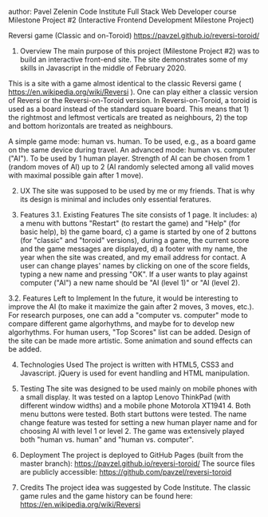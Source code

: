 author: Pavel Zelenin
Code Institute
Full Stack Web Developer course
Milestone Project #2
(Interactive Frontend Development Milestone Project)

Reversi game (Classic and on-Toroid)
https://pavzel.github.io/reversi-toroid/

1. Overview
The main purpose of this project (Milestone Project #2) was to build an interactive front-end site.
The site demonstrates some of my skills in Javascript in the middle of February 2020.

This is a site with a game almost identical to the classic Reversi game ( https://en.wikipedia.org/wiki/Reversi ).
One can play either a classic version of Reversi or the Reversi-on-Toroid version.
In Reversi-on-Toroid, a toroid is used as a board instead of the standard square board. This means that
    1) the rightmost and leftmost verticals are treated as neighbours,
    2) the top and bottom horizontals are treated as neighbours.

A simple game mode: human vs. human. To be used, e.g., as a board game on the same device during travel.
An advanced mode: human vs. computer ("AI"). To be used by 1 human player.
Strength of AI can be chosen from 1 (random moves of AI) up to 2 (AI randomly selected among all valid moves with maximal possible gain after 1 move).

2. UX
The site was supposed to be used by me or my friends. That is why its design is minimal and includes only essential feratures.

3. Features
3.1. Existing Features
The site consists of 1 page. It includes:
    a) a menu with buttons "Restart" (to restart the game) and "Help" (for basic help),
    b) the game board,
    c) a game is started by one of 2 buttons (for "classic" and "toroid" versions),
       during a game, the current score and the game messages are displayed,
    d) a footer with my name, the year when the site was created, and my email address for contact.
A user can change playes' names by clicking on one of the score fields, typing a new name and pressing "OK".
If a user wants to play against computer ("AI") a new name should be "AI (level 1)" or "AI (level 2).

3.2. Features Left to Implement
In the future, it would be interesting to improve the AI (to make it maximize the gain after 2 moves, 3 moves, etc.).
For research purposes, one can add a "computer vs. computer" mode to compare different game algorhythms, and maybe for to develop new algorhythms.
For human users, "Top Scores" list can be added.
Design of the site can be made more artistic. Some animation and sound effects can be added.

4. Technologies Used
The project is written with HTML5, CSS3 and Javascript. jQuery is used for event handling and HTML manipulation.

5. Testing
The site was designed to be used mainly on mobile phones with a small display.
It was tested on a laptop Lenovo ThinkPad (with different window widths) and a mobile phone Motorola XT1941 4.
Both menu buttons were tested.
Both start buttons were tested.
The name change feature was tested for setting a new human player name and for choosing AI with level 1 or level 2.
The game was extensively played both "human vs. human" and "human vs. computer".

6. Deployment
The project is deployed to GitHub Pages (built from the master branch): https://pavzel.github.io/reversi-toroid/
The source files are publicly accessible: https://github.com/pavzel/reversi-toroid

7. Credits
The project idea was suggested by Code Institute. The classic game rules and the game history can be found here: https://en.wikipedia.org/wiki/Reversi